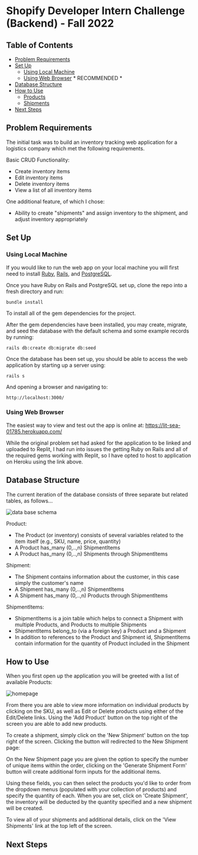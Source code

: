 # Shopify Developer Intern Challenge (Backend) - Fall 2022

## Table of Contents
- [Problem Requirements](#problem-requirements)
- [Set Up](#set-up)
   - [Using Local Machine](#using-local-machine)
   - [Using Web Browser](#using-web-browser) * RECOMMENDED *
- [Database Structure](#database-structure)
- [How to Use](#how-to-use)
  - [Products](#products)
  - [Shipments](#shipments)
- [Next Steps](#next-steps)

## Problem Requirements
The initial task was to build an inventory tracking web application for a logistics company which met the following requirements.

Basic CRUD Functionality:
- Create inventory items
- Edit inventory items
- Delete inventory items
- View a list of all inventory items

One additional feature, of which I chose:
- Ability to create "shipments" and assign inventory to the shipment, and adjust inventory appropriately

## Set Up
### Using Local Machine
If you would like to run the web app on your local machine you will first need to install [Ruby](https://guides.rubyonrails.org/v5.0/getting_started.html), [Rails](https://guides.rubyonrails.org/v5.0/getting_started.html), and [PostgreSQL](https://medium.com/geekculture/postgresql-rails-and-macos-16248ddcc8ba).

Once you have Ruby on Rails and PostgreSQL set up, clone the repo into a fresh directory and run:

```bundle install```

To install all of the gem dependencies for the project.

After the gem dependencies have been installed, you may create, migrate, and seed the database with the default schema and some example records by running:

```rails db:create db:migrate db:seed```

Once the database has been set up, you should be able to access the web application by starting up a server using:

```rails s```

And opening a browser and navigating to:

```http://localhost:3000/```

### Using Web Browser
The easiest way to view and test out the app is online at: https://lit-sea-01785.herokuapp.com/

While the original problem set had asked for the application to be linked and uploaded to Replit, I had run into issues the getting Ruby on Rails and all of the required gems working with Replit, so I have opted to host to application on Heroku using the link above.

## Database Structure
The current iteration of the database consists of three separate but related tables, as follows...

![data base schema](/public/inventory-web-app-db.png)

Product:
- The Product (or inventory) consists of several variables related to the item itself (e.g., SKU, name, price, quantity)
- A Product has_many (0,..,n) ShipmentItems
- A Product has_many (0,..,n) Shipments through ShipmentItems

Shipment:
- The Shipment contains information about the customer, in this case simply the customer's name
- A Shipment has_many (0,..,n) ShipmentItems
- A Shipment has_many (0,..,n) Products through ShipmentItems

ShipmentItems:
- ShipmentItems is a join table which helps to connect a Shipment with multiple Products, and Products to multiple Shipments
- ShipmentItems belong_to (via a foreign key) a Product and a Shipment
- In addition to references to the Product and Shipment id, ShipmentItems contain information for the quantity of Product included in the Shipment
 
## How to Use
When you first open up the application you will be greeted with a list of available Products:

![homepage](/public/homepage.png)

From there you are able to view more information on individual products by clicking on the SKU, as well as Edit or Delete products using either of the Edit/Delete links. Using the 'Add Product' button on the top right of the screen you are able to add new products.

To create a shipment, simply click on the 'New Shipment' button on the top right of the screen. Clicking the button will redirected to the New Shipment page: 

On the New Shipment page you are given the option to specify the number of unique items within the order, clicking on the 'Generate Shipment Form' button will create additional form inputs for the additional items.

Using these fields, you can then select the products you'd like to order from the dropdown menus (populated with your collection of products) and specify the quantity of each. When you are set, click on 'Create Shipment', the inventory will be deducted by the quantity specified and a new shipment will be created.

To view all of your shipments and additional details, click on the 'View Shipments' link at the top left of the screen.

## Next Steps
